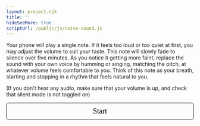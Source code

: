 ```yaml
---
layout: project.njk
title: ''
hideSeeMore: true
scriptUrl: /public/js/naive-sound.js
---
```

Your phone will play a single note. If it feels too loud or too quiet at first, you may adjust the volume to suit your taste. This note will slowly fade to silence over five minutes. As you notice it getting more faint, replace the sound with your own voice by humming or singing, matching the pitch, at whatever volume feels comfortable to you. Think of this note as your breath, starting and stopping in a rhythm that feels natural to you.

(If you don't hear any audio, make sure that your volume is up, and check that silent mode is not toggled on)

<div>
  <button id="naive-button" style="
      background-color: transparent; margin: auto; text-align: center; width: 100%; padding: 10px; border-radius: 5px; font-family: 'Ibarra Real Nova'; font-size: 20px; cursor: pointer; border: solid black 1px">
    Start
  </button>
</div>

<!-- <p>
This is an in initial experiment in hosting a text-based score for music performance, which combines human performance with web audio. If you would like to talk more about this project, or would like to compose a piece,  <a href="mailto:reubenson@gmail.com">send me an email!</a>
</p> -->
